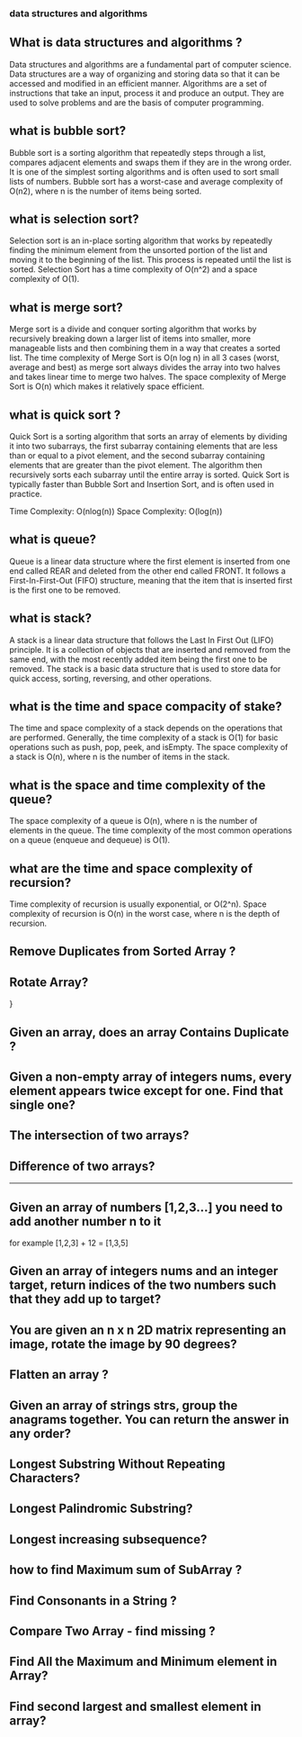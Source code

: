 ### data structures and algorithms

## What is data structures and algorithms ?

Data structures and algorithms are a fundamental part of computer science. Data structures are a way of organizing and storing data so that it can be accessed and modified in an efficient manner. Algorithms are a set of instructions that take an input, process it and produce an output. They are used to solve problems and are the basis of computer programming.

## what is bubble sort?

Bubble sort is a sorting algorithm that repeatedly steps through a list, compares adjacent elements and swaps them if they are in the wrong order. It is one of the simplest sorting algorithms and is often used to sort small lists of numbers. Bubble sort has a worst-case and average complexity of O(n2), where n is the number of items being sorted.

## what is selection sort?

Selection sort is an in-place sorting algorithm that works by repeatedly finding the minimum element from the unsorted portion of the list and moving it to the beginning of the list. This process is repeated until the list is sorted.
Selection Sort has a time complexity of O(n^2) and a space complexity of O(1).

## what is merge sort?

Merge sort is a divide and conquer sorting algorithm that works by recursively breaking down a larger list of items into smaller, more manageable lists and then combining them in a way that creates a sorted list. The time complexity of Merge Sort is O(n log n) in all 3 cases (worst, average and best) as merge sort always divides the array into two halves and takes linear time to merge two halves. The space complexity of Merge Sort is O(n) which makes it relatively space efficient.

## what is quick sort ?

Quick Sort is a sorting algorithm that sorts an array of elements by dividing it into two subarrays, the first subarray containing elements that are less than or equal to a pivot element, and the second subarray containing elements that are greater than the pivot element. The algorithm then recursively sorts each subarray until the entire array is sorted. Quick Sort is typically faster than Bubble Sort and Insertion Sort, and is often used in practice.

Time Complexity: O(nlog(n))
Space Complexity: O(log(n))

## what is queue?

Queue is a linear data structure where the first element is inserted from one end called REAR and deleted from the other end called FRONT. It follows a First-In-First-Out (FIFO) structure, meaning that the item that is inserted first is the first one to be removed.

## what is stack?

A stack is a linear data structure that follows the Last In First Out (LIFO) principle. It is a collection of objects that are inserted and removed from the same end, with the most recently added item being the first one to be removed. The stack is a basic data structure that is used to store data for quick access, sorting, reversing, and other operations.

## what is the time and space compacity of stake?

The time and space complexity of a stack depends on the operations that are performed. Generally, the time complexity of a stack is O(1) for basic operations such as push, pop, peek, and isEmpty. The space complexity of a stack is O(n), where n is the number of items in the stack.

## what is the space and time complexity of the queue?

The space complexity of a queue is O(n), where n is the number of elements in the queue. The time complexity of the most common operations on a queue (enqueue and dequeue) is O(1).

## what are the time and space complexity of recursion?

Time complexity of recursion is usually exponential, or O(2^n). Space complexity of recursion is O(n) in the worst case, where n is the depth of recursion.

<!-- ---------------------- ------------------------ ------------------------- ----------------------- --------- -->

## Remove Duplicates from Sorted Array ?

<!-- let arr = [1,1,2,2,3,3,4,4,5,5,5,5,5]
  function print(arr) {
    let unique = [];
    for (let i = 0; i < arr.length; i++) {
      if (arr[i] !== arr[i + 1]) {
        unique.push(arr[i]);
      }
    }
    console.log(unique)
  }
print(arr); -->

## Rotate Array?

<!-- // Rotate array clockwise
function rotateArray(arr) {
  let last = arr.pop();
  arr.unshift(last);
  return arr;
}

// Rotate array counter-clockwise
function rotateArray(arr) {
  let first = arr.shift();
  arr.push(first);
  return arr; -->

}

## Given an array, does an array Contains Duplicate ?

<!-- function hasDuplicates(arr) {
  for(let i = 0; i < arr.length; i++) {
    for(let j = i + 1; j < arr.length; j++) {
      if(arr[i] === arr[j]) {
        return true;
      }
    }
  }
  return false;
} -->

## Given a non-empty array of integers nums, every element appears twice except for one. Find that single one?

<!--
function print(arr) {
 let res = 0
for(let i = 0; i < arr.length; i++) {
    res^= arr[i]
  }
  console.log(res)
}
print(arr) -->

## The intersection of two arrays?

<!-- const array1 = [1, 2, 3, 4, 5];
const array2 = [3, 4, 5, 6, 7];
const intersection = array1.filter(value => array2.includes(value));
console.log(intersection); // Output: [3, 4, 5] -->

## Difference of two arrays?

<!-- //Using the spread operator
const array1 = [1, 2, 3, 4];
const array2 = [3, 4, 5, 6];
const difference = [...array1].filter(x => !array2.includes(x));
console.log(difference); // [1, 2] -->

---

<!-- for (let i=0; i<arrayA.length; i++) {
    let element = arrayA[i];

    if (!arrayB.includes(element)) {
        console.log(element);
    }
} -->

## Given an array of numbers [1,2,3...] you need to add another number n to it

for example [1,2,3] + 12 = [1,3,5]

<!-- var numbers = [1, 2, 3];
var n = 2;
function print(numbers) {
  for (var i = 0; i < numbers.length; i++) {
    numbers[i] += n;
  }
  console.log(numbers);
}
print(numbers) -->

## Given an array of integers nums and an integer target, return indices of the two numbers such that they add up to target?

<!-- function twoSum(nums, target) {
  let result = [];
  for(let i=0;i<nums.length;i++){
      for(let j=i+1; j<nums.length;j++) {
          if(nums[i] + nums[j] === target) {
              result.push(i,j);
          }
      }
  }
  return result;
} -->

## You are given an n x n 2D matrix representing an image, rotate the image by 90 degrees?
<!-- function rotateMatrix(matrix) { 
  const N = matrix.length; 
  const rotatedMatrix = []; 
  // loop through the matrix 
  for (let i = 0; i < N; i++) { 
    rotatedMatrix.push([]); 
    for (let j = 0; j < N; j++) { 
      rotatedMatrix[i].push(matrix[N - j - 1][i]); 
    } 
  } 
  return rotatedMatrix; 
} -->

## Flatten an array ?
<!-- function flattenArray(arr) {
  return arr.reduce(function(prev, curr) {
    return prev.concat(Array.isArray(curr) ? flattenArray(curr) : curr);
  }, []);
} -->

## Given an array of strings strs, group the anagrams together. You can return the answer in any order?

<!-- const groupAnagrams = (strs) => {
  let anagrams = {};
  for (let str of strs) {
    let sortedStr = str.split('').sort().join('');
    if (anagrams[sortedStr] === undefined) {
      anagrams[sortedStr] = [str];
    } else {
      anagrams[sortedStr].push(str);
    }
  }
  return Object.values(anagrams);
} -->

## Longest Substring Without Repeating Characters?

<!-- function findLongestSubstring(str) {
  let longest = 0;
  let seen = {};
  let start = 0;
 
  for (let i = 0; i < str.length; i++) {
    let char = str[i];
    if (seen[char]) {
      start = Math.max(start, seen[char]);
    }
    // index - beginning of substring + 1 (to include current in count)
    longest = Math.max(longest, i - start + 1);
    // store the index of the next char so as to not double count
    seen[char] = i + 1;
  }
  return longest;
} -->

## Longest Palindromic Substring?
<!-- 
function longestPalindrome(string) {
  let longest = '';
  for (let i = 0; i < string.length; i++) {
    for (let j = 0; j < 2; j++) {
      let left = i;
      let right = i + j;
      while (string[left] && string[left] === string[right]) {
        left--;
        right++;
      }
      if ((right - left - 1) > longest.length) {
        longest = string.substring(left + 1, right);
      }
    }
  }
  return longest;
} -->

## Longest increasing subsequence?

<!-- // This function finds the length of the longest increasing subsequence
// in an array of numbers
function findLongestIncreasingSubsequence(arr) {
  let maxLength = 0;
  let tempLength = 0;

  // Loop through each element in the array
  for (let i = 0; i < arr.length; i++) {
    tempLength = 1;

    // Compare the current element with the elements to its left
    for (let j = i - 1; j >= 0; j--) {
      // If the element to its left is smaller, then increment the tempLength
      if (arr[j] < arr[i]) {
        tempLength++;
      }
    }

    // Keep track of the maxLength
    if (tempLength > maxLength) {
      maxLength = tempLength;
    }
  }

  return maxLength;
} -->

## how to find Maximum sum of SubArray ?
<!-- function maxSumSubArray(arr) {
  let maxSum = 0;
  let currentSum = 0;

  for (let i = 0; i < arr.length; i++) {
    currentSum += arr[i];
    if (currentSum > maxSum) {
      maxSum = currentSum;
    }
    
    if (currentSum < 0) {
      currentSum = 0;
    }
  }
  return maxSum;
} -->

## Find Consonants in a String ?
<!-- 
let str = "masai"
function getConsonants(str) {
  // declare consonants string
  let consonants = '';
  // loop through each character in the string
  for (let i = 0; i < str.length; i++) {
    // get the character
    let char = str[i];
    // check if the character is a consonant
    if (
      char !== 'a' &&
      char !== 'e' &&
      char !== 'i' &&
      char !== 'o' &&
      char !== 'u'
    ) {
      // if it is, add it to the consonants string
      consonants += char;
    }
  }
  // return the consonants
 
  console.log(consonants)
}

getConsonants(str) -->

##  Compare Two Array - find missing ?

<!-- function compareArrays(arr1, arr2) {
  let missing = [];
  for (let i = 0; i < arr1.length; i++) {
    if (!arr2.includes(arr1[i])) {
      missing.push(arr1[i]);
    }
  }
  return missing;
} -->

##  Find All the Maximum and Minimum element in Array?
<!-- // To find the maximum element in an array:

// using Math.max()
const array = [1, 2, 3, 4, 5];
const maxElement = Math.max(...array);
console.log(maxElement); // Output: 5

// using reduce()
const array = [1, 2, 3, 4, 5];
const maxElement = array.reduce((a, b) => Math.max(a, b));
console.log(maxElement); // Output: 5

// To find the minimum element in an array:

// using Math.min()
const array = [1, 2, 3, 4, 5];
const minElement = Math.min(...array);
console.log(minElement); // Output: 1

// using reduce()
const array = [1, 2, 3, 4, 5];
const minElement = array.reduce((a, b) => Math.min(a, b));
console.log(minElement); // Output: 1 -->

## Find second largest and smallest element in array?
<!-- // To find the second largest element in the array: 

let myArray = [2,5,7,10,12,15];

// Sort the array in descending order
let sortedArray = myArray.sort(function(a, b){return b - a});

// Get the second largest element from the sorted array
let secondLargest = sortedArray[1];

console.log(secondLargest); // Output: 12


// To find the second smallest element in the array:

let myArray = [2,5,7,10,12,15];

// Sort the array in ascending order
let sortedArray = myArray.sort(function(a, b){return a - b});

// Get the second smallest element from the sorted array
let secondSmallest = sortedArray[1];

console.log(secondSmallest); // Output: 5 -->

<!-- ## 
function minJump(arr) { 
   let jumps = new Array(arr.length); 
  
   if (arr.length == 0 || arr[0] == 0) 
     return -1; 
  
   jumps[0] = 0; 
  
   for (let i = 1; i < arr.length; i++) 
   { 
     jumps[i] = Number.MAX_VALUE; 
     for (let j = 0; j < i; j++) 
     { 
       if (i <= j + arr[j] && jumps[j] != Number.MAX_VALUE) 
       { 
          jumps[i] = Math.min(jumps[i], jumps[j] + 1); 
          break; 
       } 
     } 
   } 
  
   return jumps[arr.length-1]; 
} 

console.log(minJump([1, 3, 5, 8, 9, 2, 6, 7, 6, 8, 9])); -->


